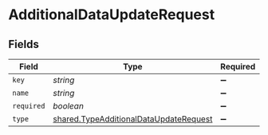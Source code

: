 # AdditionalDataUpdateRequest


## Fields

| Field                                                                                            | Type                                                                                             | Required                                                                                         | Description                                                                                      |
| ------------------------------------------------------------------------------------------------ | ------------------------------------------------------------------------------------------------ | ------------------------------------------------------------------------------------------------ | ------------------------------------------------------------------------------------------------ |
| `key`                                                                                            | *string*                                                                                         | :heavy_minus_sign:                                                                               | N/A                                                                                              |
| `name`                                                                                           | *string*                                                                                         | :heavy_minus_sign:                                                                               | N/A                                                                                              |
| `required`                                                                                       | *boolean*                                                                                        | :heavy_minus_sign:                                                                               | N/A                                                                                              |
| `type`                                                                                           | [shared.TypeAdditionalDataUpdateRequest](../../models/shared/typeadditionaldataupdaterequest.md) | :heavy_minus_sign:                                                                               | N/A                                                                                              |